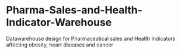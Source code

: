 # Pharma-Sales-and-Health-Indicator-Warehouse
Datawarehouse design for Pharmaceutical sales and Health Indicators affecting obesity, heart diseases and cancer

